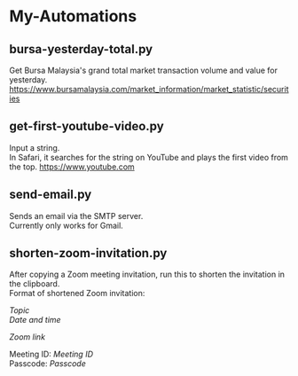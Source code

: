 # My-Automations

## bursa-yesterday-total.py
Get Bursa Malaysia's grand total market transaction volume and value for yesterday.
https://www.bursamalaysia.com/market_information/market_statistic/securities

## get-first-youtube-video.py
Input a string.  
In Safari, it searches for the string on YouTube and plays the first video from the top.
https://www.youtube.com

## send-email.py
Sends an email via the SMTP server.  
Currently only works for Gmail.

## shorten-zoom-invitation.py
After copying a Zoom meeting invitation, run this to shorten the invitation in the clipboard.  
Format of shortened Zoom invitation: 

*Topic*  
*Date and time*

*Zoom link*

Meeting ID: *Meeting ID*  
Passcode: *Passcode*
